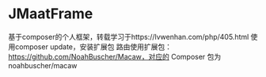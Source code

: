 # JMaatFrame
基于composer的个人框架，转载学习于https://lvwenhan.com/php/405.html
使用composer update，安装扩展包
路由使用扩展包： https://github.com/NoahBuscher/Macaw，对应的 Composer 包为 noahbuscher/macaw 
